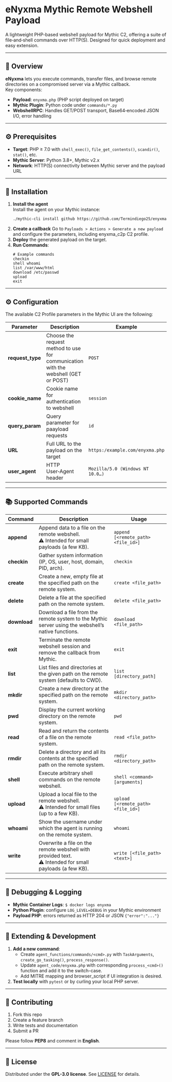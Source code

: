 # eNyxma Mythic Remote Webshell Payload

A lightweight PHP-based webshell payload for Mythic C2, offering a suite of file‑and‑shell commands over HTTP(S). Designed for quick deployment and easy extension.

---

## 📖 Overview

**eNyxma** lets you execute commands, transfer files, and browse remote directories on a compromised server via a Mythic callback.  
Key components:

- **Payload**: `enyxma.php` (PHP script deployed on target)
- **Mythic Plugin**: Python code under `commands/*.py`
- **WebshellRPC**: Handles GET/POST transport, Base64‑encoded JSON I/O, error handling

---

## ⚙️ Prerequisites

- **Target**: PHP ≥ 7.0 with `shell_exec()`, `file_get_contents()`, `scandir()`, `stat()`, etc.
- **Mythic Server**: Python 3.8+, Mythic v2.x
- **Network**: HTTP(S) connectivity between Mythic server and the payload URL

---

## 🚀 Installation

1. **Install the agent**  
   Install the agent on your Mythic instance:
   ```bash
   ./mythic-cli install github https://github.com/Termindiego25/enyxma
   ```
2. **Create a callback**
   Go to `Payloads > Actions > Generate a new payload` and configure the parameters, including enyxma_c2p C2 profile.
3. **Deploy** the generated payload on the target.
4. **Run Commands**:
   ```shell
   # Example commands
   checkin
   shell whoami
   list /var/www/html
   download /etc/passwd
   upload
   exit
   ```

---

## ⚙️ Configuration

The available C2 Profile parameters in the Mythic UI are the following:

| Parameter         | Description                                                                        | Example                           |
| ----------------- | ---------------------------------------------------------------------------------- | --------------------------------- |
| **request_type**  | Choose the request method to use for communication with the webshell (GET or POST) | `POST`                            |
| **cookie_name**   | Cookie name for authentication to webshell                                         | `session`                         |
| **query_param**   | Query parameter for paayload requests                                              | `id`                              |
| **URL**           | Full URL to the payload on the target                                              | `https:/example.com/enyxma.php`   |
| **user_agent**    | HTTP User‑Agent header                                                             | `Mozilla/5.0 (Windows NT 10.0…)`  |

---

## 📚 Supported Commands

| Command      | Description                                                                                                | Usage                                  |
|--------------|------------------------------------------------------------------------------------------------------------|----------------------------------------|
| **append**   | Append data to a file on the remote webshell.<br>⚠️ Intended for small payloads (a few KB).                | `append [<remote_path> <file_id>]`     |
| **checkin**  | Gather system information (IP, OS, user, host, domain, PID, arch).                                         | `checkin`                              |
| **create**   | Create a new, empty file at the specified path on the remote system.                                       | `create <file_path>`                   |
| **delete**   | Delete a file at the specified path on the remote system.                                                  | `delete <file_path>`                   |
| **download** | Download a file from the remote system to the Mythic server using the webshell’s native functions.         | `download <file_path>`                 |
| **exit**     | Terminate the remote webshell session and remove the callback from Mythic.                                 | `exit`                                 |
| **list**     | List files and directories at the given path on the remote system (defaults to CWD).                       | `list [directory_path]`                |
| **mkdir**    | Create a new directory at the specified path on the remote system.                                         | `mkdir <directory_path>`               |
| **pwd**      | Display the current working directory on the remote system.                                                | `pwd`                                  |
| **read**     | Read and return the contents of a file on the remote system.                                               | `read <file_path>`                     |
| **rmdir**    | Delete a directory and all its contents at the specified path on the remote system.                        | `rmdir <directory_path>`               |
| **shell**    | Execute arbitrary shell commands on the remote webshell.                                                   | `shell <command> [arguments]`          |
| **upload**   | Upload a local file to the remote webshell.<br>⚠️ Intended for small files (up to a few KB).               | `upload [<remote_path> <file_id>]`     |
| **whoami**   | Show the username under which the agent is running on the remote system.                                   | `whoami`                               |
| **write**    | Overwrite a file on the remote webshell with provided text.<br>⚠️ Intended for small payloads (a few KB).  | `write [<file_path> <text>]`           |

---

## 🐞 Debugging & Logging

- **Mythic Container Logs**: `$ docker logs enyxma`  
- **Python Plugin**: configure `LOG_LEVEL=DEBUG` in your Mythic environment  
- **Payload PHP**: errors returned as HTTP 204 or JSON `{"error":"..."}`  

---

## 🧩 Extending & Development

1. **Add a new command**:  
   - Create `agent_functions/commands/<cmd>.py` with `TaskArguments`, `create_go_tasking()`, `process_response()`.  
   - Update `agent_code/enyxma.php` with corresponding `process_<cmd>()` function and add it to the switch-case.  
   - Add MITRE mapping and browser_script if UI integration is desired.
2. **Test locally** with `pytest` or by curling your local PHP server.

---

## 🤝 Contributing

1. Fork this repo  
2. Create a feature branch  
3. Write tests and documentation  
4. Submit a PR  

Please follow **PEP8** and comment in **English**.

---

## 📜 License

Distributed under the **GPL-3.0 license**. See [LICENSE](LICENSE) for details. 
